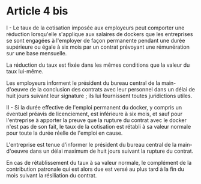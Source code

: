 # Article 4 bis

I - Le taux de la cotisation imposée aux employeurs peut comporter une réduction lorsqu'elle s'applique aux salaires de dockers que les entreprises se sont engagées à l'employer de façon permanente pendant une durée supérieure ou égale à six mois par un contrat prévoyant une rémunération sur une base mensuelle.

La réduction du taux est fixée dans les mêmes conditions que la valeur du taux lui-même.

Les employeurs informent le président du bureau central de la main-d'oeuvre de la conclusion des contrats avec leur personnel dans un délai de huit jours suivant leur signature ; ils lui fournissent toutes juridictions utiles.

II - Si la durée effective de l'emploi permanent du docker, y compris un éventuel préavis de licenciement, est inférieure à six mois, et sauf pour l'entreprise à apporter la preuve que la rupture du contrat avec le docker n'est pas de son fait, le taux de la cotisation est rétabli à sa valeur normale pour toute la durée réelle de l'emploi en cause.

L'entreprise est tenue d'informer le président du bureau central de la main-d'oeuvre dans un délai maximum de huit jours suivant la rupture du contrat.

En cas de rétablissement du taux à sa valeur normale, le complément de la contribution patronale qui est alors due est versé au plus tard à la fin du mois suivant la résiliation du contrat.
